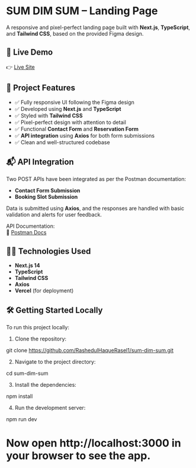 # SUM DIM SUM – Landing Page

A responsive and pixel-perfect landing page built with **Next.js**, **TypeScript**, and **Tailwind CSS**, based on the provided Figma design.

## 🚀 Live Demo

👉 [Live Site](https://sum-dim-sum-beta.vercel.app/)

## 📁 Project Features

- ✅ Fully responsive UI following the Figma design
- ✅ Developed using **Next.js** and **TypeScript**
- ✅ Styled with **Tailwind CSS**
- ✅ Pixel-perfect design with attention to detail
- ✅ Functional **Contact Form** and **Reservation Form**
- ✅ **API integration** using **Axios** for both form submissions
- ✅ Clean and well-structured codebase

## 📬 API Integration

Two POST APIs have been integrated as per the Postman documentation:

- **Contact Form Submission**
- **Booking Slot Submission**

Data is submitted using **Axios**, and the responses are handled with basic validation and alerts for user feedback.

API Documentation:  
🔗 [Postman Docs](https://documenter.getpostman.com/view/44521901/2sB3B8stEP#e25d1597-dcc4-4c9d-bc6b-532d62d0489f)


## 🧑‍💻 Technologies Used

- **Next.js 14**
- **TypeScript**
- **Tailwind CSS**
- **Axios**
- **Vercel** (for deployment)

## 🛠️ Getting Started Locally

To run this project locally:

1. Clone the repository:

git clone https://github.com/RashedulHaqueRasel1/sum-dim-sum.git

2. Navigate to the project directory:

cd sum-dim-sum

3. Install the dependencies:

npm install

4. Run the development server:

npm run dev

# Now open http://localhost:3000 in your browser to see the app.